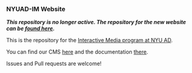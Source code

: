 ### NYUAD-IM Website

___This repository is no longer active. The repository for the new website can be [found here](https://github.com/NYUAD-IM/im-website).___

This is the repository for the [Interactive Media program at NYU AD](https://nyuadim.com).

You can find our CMS [here](http://github.com/nyuad-im/website-panel) and the documentation [there](http://nyuad-im.github.io/website-panel).

Issues and Pull requests are welcome!
